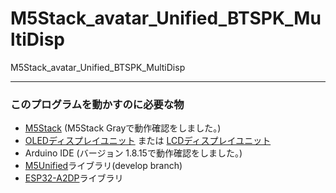 # M5Stack_avatar_Unified_BTSPK_MultiDisp
M5Stack_avatar_Unified_BTSPK_MultiDisp


---
### このプログラムを動かすのに必要な物 ###
* [M5Stack](http://www.m5stack.com/ "Title") (M5Stack Grayで動作確認をしました。)<br>
* [OLEDディスプレイユニット](https://www.switch-science.com/catalog/7233/ "Title") または [ LCDディスプレイユニット](https://www.switch-science.com/catalog/7358/ "Title")
* Arduino IDE (バージョン 1.8.15で動作確認をしました。)<br>
* [M5Unified](https://github.com/m5stack/M5Unified/tree/develop/ "Title")ライブラリ(develop branch)<br>
* [ESP32-A2DP](https://github.com/pschatzmann/ESP32-A2DP/ "Title")ライブラリ<br>
<br><br>
